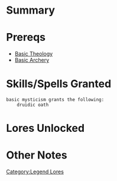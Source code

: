 # Summary

# Prereqs

-   [Basic Theology](Basic_Theology "wikilink")
-   [Basic Archery](Basic_Archery "wikilink")

# Skills/Spells Granted

`basic mysticism grants the following:`  
`    druidic oath`

# Lores Unlocked

# Other Notes

[Category:Legend Lores](Category:Legend_Lores "wikilink")
